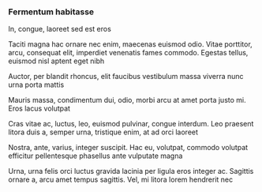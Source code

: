 ### Fermentum habitasse

In, congue, laoreet sed est eros

Taciti magna hac ornare nec enim, maecenas euismod odio. Vitae porttitor, arcu, consequat elit, imperdiet venenatis fames commodo. Egestas tellus, euismod nisl aptent eget nibh

Auctor, per blandit rhoncus, elit faucibus vestibulum massa viverra nunc urna porta mattis

Mauris massa, condimentum dui, odio, morbi arcu at amet porta justo mi. Eros lacus volutpat

Cras vitae ac, luctus, leo, euismod pulvinar, congue interdum. Leo praesent litora duis a, semper urna, tristique enim, at ad orci laoreet

Nostra, ante, varius, integer suscipit. Hac eu, volutpat, commodo volutpat efficitur pellentesque phasellus ante vulputate magna

Urna, urna felis orci luctus gravida lacinia per ligula eros integer ac. Sagittis ornare a, arcu amet tempus sagittis. Vel, mi litora lorem hendrerit nec


